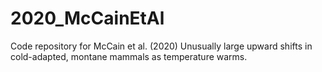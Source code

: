 # 2020_McCainEtAl
Code repository for McCain et al. (2020) Unusually large upward shifts in cold-adapted, montane mammals as temperature warms.
